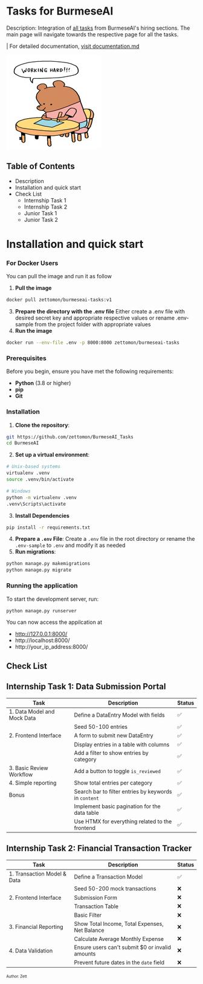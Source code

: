 # Tasks for BurmeseAI
Description: Integration of  [all tasks](https://github.com/Burmese-AI/hiring) from BurmeseAI's hiring sections. The main page will navigate towards the respective page for all the tasks.

| For detailed documentation, [visit documentation.md](docs/documentation.md)

<img src="trying_hard.gif" width="250" height="250">

## Table of Contents
* Description
* Installation and quick start
* Check List
    * Internship Task 1
    * Internship Task 2
    * Junior Task 1
    * Junior Task 2

# Installation and quick start
### For Docker Users
You can pull the image and run it as follow
1. **Pull the image**
```bash
docker pull zettomon/burmeseai-tasks:v1
```
3. **Prepare the directory with the .env file**
Either create a .env file with desired secret key and appropriate respective values or rename .env-sample from the project folder with appropriate values
2. **Run the image**
```bash
docker run --env-file .env -p 8000:8000 zettomon/burmeseai-tasks
```

### Prerequisites
Before you begin, ensure you have met the following requirements:
- **Python** (3.8 or higher)
- **pip**
- **Git**

### Installation
1. **Clone the repository**:
```bash
git https://github.com/zettomon/BurmeseAI_Tasks
cd BurmeseAI
```
2. **Set up a virtual environment**:
```bash
# Unix-based systems
virtualenv .venv
source .venv/bin/activate
```
```bash
# Windows 
python -m virtualenv .venv
.venv\Scripts\activate
```
3. **Install Dependencies**
```bash
pip install -r requirements.txt
```
4. **Prepare a `.env` File**:
Create a `.env` file in the root directory or rename the `.env-sample` to `.env` and modify it as needed
5. **Run migrations**:
```bash
python manage.py makemigrations
python manage.py migrate 
```
### Running the application
To start the development server, run:
```bash
python manage.py runserver
```
You can now access the appilcation at 
- http://127.0.0.1:8000/
- http://localhost:8000/
- http://your_ip_address:8000/

## Check List
## Internship Task 1: Data Submission Portal
| Task | Description | Status | 
| ---- | ----------- | ------ | 
| 1. Data Model and Mock Data| Define a DataEntry Model with fields | ✅ | 
| | Seed 50-100 entries |✅ | 
| 2. Frontend Interface | A form to submit new DataEntry | ✅ | 
| | Display entries in a table with columns | ✅ | 
| | Add a filter to show entries by category | ✅ | 
| 3. Basic Review Workflow | Add a button to toggle `is_reviewed` |✅|
| 4. Simple reporting | Show total entries per category |✅|
| Bonus | Search bar to filter entries by keywords in `content` | ✅|
| | Implement basic pagination for the data table | ✅ | 
| | Use HTMX for everything related to the frontend |✅|
## Internship Task 2: Financial Transaction Tracker
| Task | Description | Status |
| ---- | ----------- | ------ |
| 1. Transaction Model & Data | Define a Transaction Model | ✅ |
| | Seed 50-200 mock transactions | ❌ |
| 2. Frontend Interface | Submission Form | ❌|
| | Transaction Table | ❌|
| | Basic Filter | ❌|
| 3. Financial Reporting | Show Total Income, Total Expenses, Net Balance | ❌|
| | Calculate Average Monthly Expense | ❌|
| 4. Data Validation | Ensure users can't submit $0 or invalid amounts | ❌|
| | Prevent future dates in the `date` field | ❌|

<sub><sup> Author: Zett </sup></sub>